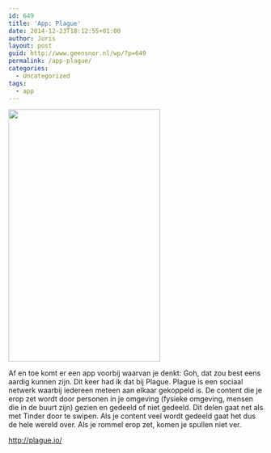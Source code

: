 ```yaml
---
id: 649
title: 'App: Plague'
date: 2014-12-23T18:12:55+01:00
author: Joris
layout: post
guid: http://www.geensnor.nl/wp/?p=649
permalink: /app-plague/
categories:
  - Uncategorized
tags:
  - app
---
```

<img class="alignright" src="https://lh6.ggpht.com/NOGy31oSA1qADXoeAoFN_U3XpA0phzlV7hWfDqZc1CFKmC2zLRlHywwUOcrafXYd1YE=h500" alt="" width="300" height="500" />

Af en toe komt er een app voorbij waarvan je denkt: Goh, dat zou best eens aardig kunnen zijn. Dit keer had ik dat bij Plague. Plague is een sociaal netwerk waarbij iedereen meteen aan elkaar gekoppeld is. De content die je erop zet wordt door personen in je omgeving (fysieke omgeving, mensen die in de buurt zijn) gezien en gedeeld of niet gedeeld. Dit delen gaat net als met Tinder door te swipen. Als je content veel wordt gedeeld gaat het dus de hele wereld over. Als je rommel erop zet, komen je spullen niet ver.

<http://plague.io/>